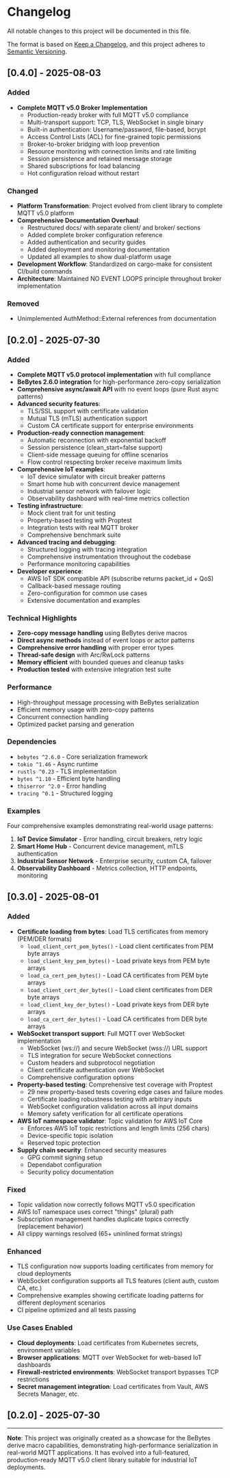 # Changelog

All notable changes to this project will be documented in this file.

The format is based on [Keep a Changelog](https://keepachangelog.com/en/1.0.0/),
and this project adheres to [Semantic Versioning](https://semver.org/spec/v2.0.0.html).

## [0.4.0] - 2025-08-03

### Added
- **Complete MQTT v5.0 Broker Implementation**
  - Production-ready broker with full MQTT v5.0 compliance
  - Multi-transport support: TCP, TLS, WebSocket in single binary
  - Built-in authentication: Username/password, file-based, bcrypt
  - Access Control Lists (ACL) for fine-grained topic permissions
  - Broker-to-broker bridging with loop prevention
  - Resource monitoring with connection limits and rate limiting
  - Session persistence and retained message storage
  - Shared subscriptions for load balancing
  - Hot configuration reload without restart

### Changed
- **Platform Transformation**: Project evolved from client library to complete MQTT v5.0 platform
- **Comprehensive Documentation Overhaul**:
  - Restructured docs/ with separate client/ and broker/ sections
  - Added complete broker configuration reference
  - Added authentication and security guides
  - Added deployment and monitoring documentation
  - Updated all examples to show dual-platform usage
- **Development Workflow**: Standardized on cargo-make for consistent CI/build commands
- **Architecture**: Maintained NO EVENT LOOPS principle throughout broker implementation

### Removed
- Unimplemented AuthMethod::External references from documentation

## [0.2.0] - 2025-07-30

### Added
- **Complete MQTT v5.0 protocol implementation** with full compliance
- **BeBytes 2.6.0 integration** for high-performance zero-copy serialization
- **Comprehensive async/await API** with no event loops (pure Rust async patterns)
- **Advanced security features**:
  - TLS/SSL support with certificate validation
  - Mutual TLS (mTLS) authentication support
  - Custom CA certificate support for enterprise environments
- **Production-ready connection management**:
  - Automatic reconnection with exponential backoff
  - Session persistence (clean_start=false support)
  - Client-side message queuing for offline scenarios
  - Flow control respecting broker receive maximum limits
- **Comprehensive IoT examples**:
  - IoT device simulator with circuit breaker patterns
  - Smart home hub with concurrent device management
  - Industrial sensor network with failover logic
  - Observability dashboard with real-time metrics collection
- **Testing infrastructure**:
  - Mock client trait for unit testing
  - Property-based testing with Proptest
  - Integration tests with real MQTT broker
  - Comprehensive benchmark suite
- **Advanced tracing and debugging**:
  - Structured logging with tracing integration
  - Comprehensive instrumentation throughout the codebase
  - Performance monitoring capabilities
- **Developer experience**:
  - AWS IoT SDK compatible API (subscribe returns packet_id + QoS)
  - Callback-based message routing
  - Zero-configuration for common use cases
  - Extensive documentation and examples

### Technical Highlights
- **Zero-copy message handling** using BeBytes derive macros
- **Direct async methods** instead of event loops or actor patterns
- **Comprehensive error handling** with proper error types
- **Thread-safe design** with Arc/RwLock patterns
- **Memory efficient** with bounded queues and cleanup tasks
- **Production tested** with extensive integration test suite

### Performance
- High-throughput message processing with BeBytes serialization
- Efficient memory usage with zero-copy patterns
- Concurrent connection handling
- Optimized packet parsing and generation

### Dependencies
- `bebytes ^2.6.0` - Core serialization framework
- `tokio ^1.46` - Async runtime
- `rustls ^0.23` - TLS implementation
- `bytes ^1.10` - Efficient byte handling
- `thiserror ^2.0` - Error handling
- `tracing ^0.1` - Structured logging

### Examples
Four comprehensive examples demonstrating real-world usage patterns:
1. **IoT Device Simulator** - Error handling, circuit breakers, retry logic
2. **Smart Home Hub** - Concurrent device management, mTLS authentication
3. **Industrial Sensor Network** - Enterprise security, custom CA, failover
4. **Observability Dashboard** - Metrics collection, HTTP endpoints, monitoring

## [0.3.0] - 2025-08-01

### Added
- **Certificate loading from bytes**: Load TLS certificates from memory (PEM/DER formats)
  - `load_client_cert_pem_bytes()` - Load client certificates from PEM byte arrays
  - `load_client_key_pem_bytes()` - Load private keys from PEM byte arrays  
  - `load_ca_cert_pem_bytes()` - Load CA certificates from PEM byte arrays
  - `load_client_cert_der_bytes()` - Load client certificates from DER byte arrays
  - `load_client_key_der_bytes()` - Load private keys from DER byte arrays
  - `load_ca_cert_der_bytes()` - Load CA certificates from DER byte arrays
- **WebSocket transport support**: Full MQTT over WebSocket implementation
  - WebSocket (ws://) and secure WebSocket (wss://) URL support
  - TLS integration for secure WebSocket connections
  - Custom headers and subprotocol negotiation
  - Client certificate authentication over WebSocket
  - Comprehensive configuration options
- **Property-based testing**: Comprehensive test coverage with Proptest
  - 29 new property-based tests covering edge cases and failure modes
  - Certificate loading robustness testing with arbitrary inputs
  - WebSocket configuration validation across all input domains
  - Memory safety verification for all certificate operations
- **AWS IoT namespace validator**: Topic validation for AWS IoT Core
  - Enforces AWS IoT topic restrictions and length limits (256 chars)
  - Device-specific topic isolation
  - Reserved topic protection
- **Supply chain security**: Enhanced security measures
  - GPG commit signing setup
  - Dependabot configuration
  - Security policy documentation

### Fixed
- Topic validation now correctly follows MQTT v5.0 specification
- AWS IoT namespace uses correct "things" (plural) path
- Subscription management handles duplicate topics correctly (replacement behavior)
- All clippy warnings resolved (65+ uninlined format strings)

### Enhanced
- TLS configuration now supports loading certificates from memory for cloud deployments
- WebSocket configuration supports all TLS features (client auth, custom CA, etc.)
- Comprehensive examples showing certificate loading patterns for different deployment scenarios
- CI pipeline optimized and all tests passing

### Use Cases Enabled
- **Cloud deployments**: Load certificates from Kubernetes secrets, environment variables
- **Browser applications**: MQTT over WebSocket for web-based IoT dashboards
- **Firewall-restricted environments**: WebSocket transport bypasses TCP restrictions
- **Secret management integration**: Load certificates from Vault, AWS Secrets Manager, etc.

## [0.2.0] - 2025-07-30

---

**Note**: This project was originally created as a showcase for the BeBytes derive macro capabilities,
demonstrating high-performance serialization in real-world MQTT applications. It has evolved into
a full-featured, production-ready MQTT v5.0 client library suitable for industrial IoT deployments.